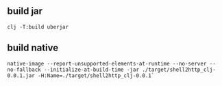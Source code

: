 ## build jar
```
clj -T:build uberjar
```

## build native

```
native-image --report-unsupported-elements-at-runtime --no-server --no-fallback --initialize-at-build-time -jar ./target/shell2http_clj-0.0.1.jar -H:Name=./target/shell2http_clj-0.0.1`
```
